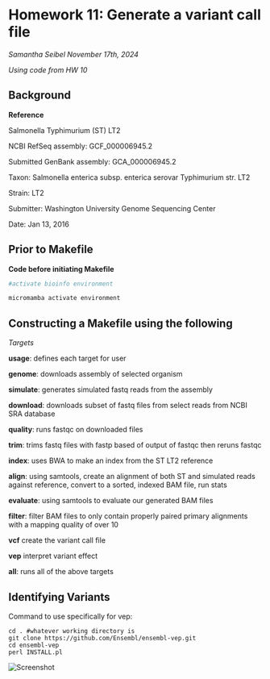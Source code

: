 # Homework 11: Generate a variant call file
*Samantha Seibel November 17th, 2024*

*Using code from HW 10*

## Background

**Reference**

Salmonella Typhimurium (ST) LT2

NCBI RefSeq assembly: GCF_000006945.2

Submitted GenBank assembly: GCA_000006945.2

Taxon: Salmonella enterica subsp. enterica serovar Typhimurium str. LT2

Strain: LT2

Submitter: Washington University Genome Sequencing Center

Date: Jan 13, 2016

## Prior to Makefile

**Code before initiating Makefile**

```bash
#activate bioinfo environment

micromamba activate environment
```

## Constructing a Makefile using the following

*Targets*

**usage**: defines each target for user

**genome**: downloads assembly of selected organism

**simulate**: generates simulated fastq reads from the assembly

**download**: downloads subset of fastq files from select reads from NCBI SRA database

**quality**: runs fastqc on downloaded files

**trim**: trims fastq files with fastp based of output of fastqc then reruns fastqc

**index**: uses BWA to make an index from the ST LT2 reference

**align**: using samtools, create an alignment of both ST and simulated reads against reference, convert to a sorted, indexed BAM file, run stats

**evaluate**: using samtools to evaluate our generated BAM files

**filter**: filter BAM files to only contain properly paired primary alignments with a mapping quality of over 10

**vcf** create the variant call file

**vep** interpret variant effect

**all**: runs all of the above targets


## Identifying Variants

Command to use specifically for vep:
```
cd . #whatever working directory is
git clone https://github.com/Ensembl/ensembl-vep.git
cd ensembl-vep
perl INSTALL.pl
```

![Screenshot](HW9_Screenshot.png)









